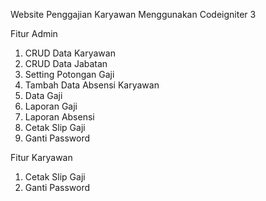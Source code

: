 Website Penggajian Karyawan Menggunakan Codeigniter 3

Fitur Admin
1. CRUD Data Karyawan
2. CRUD Data Jabatan
3. Setting Potongan Gaji
4. Tambah Data Absensi Karyawan
5. Data Gaji
6. Laporan Gaji
7. Laporan Absensi
8. Cetak Slip Gaji
9. Ganti Password

Fitur Karyawan
1. Cetak Slip Gaji
2. Ganti Password